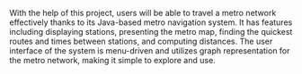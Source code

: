 With the help of this project, users will be able to travel a metro network effectively thanks to its Java-based metro navigation system. It has features including displaying stations, presenting the metro map, finding the quickest routes and times between stations, and computing distances. The user interface of the system is menu-driven and utilizes graph representation for the metro network, making it simple to explore and use.
